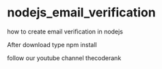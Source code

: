 # nodejs_email_verification
how to create email verification in nodejs 

After download type npm install 

follow our youtube channel thecoderank 
